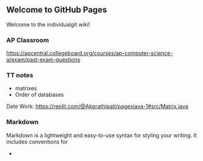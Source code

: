 ## Welcome to GitHub Pages


Welcome to the individualgit wiki!


### AP Classroom
https://apcentral.collegeboard.org/courses/ap-computer-science-a/exam/past-exam-questions 








### TT notes
- matrixes
- Order of databases





Date Work: https://replit.com/@Akprathipati/pagesjava-1#src/Matrix.java 

### Markdown

Markdown is a lightweight and easy-to-use syntax for styling your writing. It includes conventions for


-
